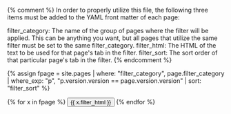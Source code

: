 {% comment %}
In order to properly utilize this file, the following three items must be added to the YAML front matter of each page:

filter_category: The name of the group of pages where the filter will be applied. This can be anything you want, but all pages that utilize the same filter must be set to the same filter_category.
filter_html: The HTML of the text to be used for that page's tab in the filter.
filter_sort: The sort order of that particular page's tab in the filter.
{% endcomment %}

{% assign fpage = site.pages | where: "filter_category", page.filter_category | where_exp: "p", "p.version.version == page.version.version" | sort: "filter_sort" %}

<div class="filters filters-big clearfix">
    {% for x in fpage %}
    <a href="/docs{{ x.url }}"><button class="filter-button{% if x.url == page.url %} current{% endif %}">{{ x.filter_html }}</button></a>
    {% endfor %}
</div>
